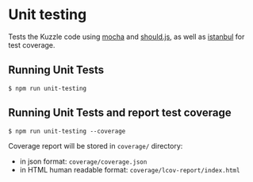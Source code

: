 # Unit testing
Tests the Kuzzle code using [mocha](http://mochajs.org/) and [should.js](https://github.com/shouldjs/should.js),
as well as [istanbul](https://gotwarlost.github.io/istanbul/) for test coverage.

## Running Unit Tests

    $ npm run unit-testing

## Running Unit Tests and report test coverage

    $ npm run unit-testing --coverage

Coverage report will be stored in ```coverage/``` directory:
* in json format: ```coverage/coverage.json```
* in HTML human readable format: ```coverage/lcov-report/index.html```

